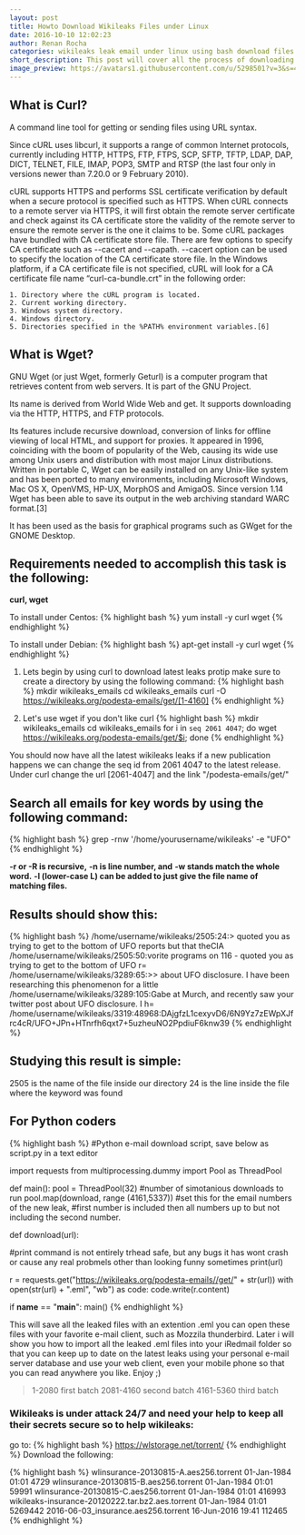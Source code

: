 ```yaml
---
layout: post
title: Howto Download Wikileaks Files under Linux
date: 2016-10-10 12:02:23
author: Renan Rocha
categories: wikileaks leak email under linux using bash download files
short_description: This post will cover all the process of downloading and backing up wikileaks leaked files
image_preview: https://avatars1.githubusercontent.com/u/5298501?v=3&s=466
---
```

## What is Curl?
A command line tool for getting or sending files using URL syntax.

Since cURL uses libcurl, it supports a range of common Internet protocols, currently including HTTP, HTTPS, FTP, FTPS, SCP, SFTP, TFTP, LDAP, DAP, DICT, TELNET, FILE, IMAP, POP3, SMTP and RTSP (the last four only in versions newer than 7.20.0 or 9 February 2010).

cURL supports HTTPS and performs SSL certificate verification by default when a secure protocol is specified such as HTTPS. When cURL connects to a remote server via HTTPS, it will first obtain the remote server certificate and check against its CA certificate store the validity of the remote server to ensure the remote server is the one it claims to be. Some cURL packages have bundled with CA certificate store file. There are few options to specify CA certificate such as --cacert and --capath. --cacert option can be used to specify the location of the CA certificate store file. In the Windows platform, if a CA certificate file is not specified, cURL will look for a CA certificate file name “curl-ca-bundle.crt” in the following order:

    1. Directory where the cURL program is located.
    2. Current working directory.
    3. Windows system directory.
    4. Windows directory.
    5. Directories specified in the %PATH% environment variables.[6]

## What is Wget?

GNU Wget (or just Wget, formerly Geturl) is a computer program that retrieves content from web servers. It is part of the GNU Project.

Its name is derived from World Wide Web and get. It supports downloading via the HTTP, HTTPS, and FTP protocols.

Its features include recursive download, conversion of links for offline viewing of local HTML, and support for proxies. It appeared in 1996, coinciding with the boom of popularity of the Web, causing its wide use among Unix users and distribution with most major Linux distributions. Written in portable C, Wget can be easily installed on any Unix-like system and has been ported to many environments, including Microsoft Windows, Mac OS X, OpenVMS, HP-UX, MorphOS and AmigaOS. Since version 1.14 Wget has been able to save its output in the web archiving standard WARC format.[3]

It has been used as the basis for graphical programs such as GWget for the GNOME Desktop.

## Requirements needed to accomplish this task is the following:
**curl, wget**

To install under Centos: 
{% highlight bash %}
yum install -y curl wget
{% endhighlight %}

To install under Debian: 
{% highlight bash %}
apt-get install -y curl wget
{% endhighlight %}
<!--more-->

1. Lets begin by using curl to download latest leaks
protip make sure to create a directory by using the following command:
{% highlight bash %}
mkdir wikileaks_emails
cd wikileaks_emails
curl -O https://wikileaks.org/podesta-emails/get/[1-4160]
{% endhighlight %}

2. Let's use wget if you don't like curl
{% highlight bash %}
mkdir wikileaks_emails
cd wikileaks_emails
for i in `seq 2061 4047`; do wget https://wikileaks.org/podesta-emails/get/$i; done
{% endhighlight %}

You should now have all the latest wikileaks leaks
if a new publication happens we can change the seq id from 2061 4047 to the latest release.
Under curl change the url [2061-4047] and the link "/podesta-emails/get/"

## Search all emails for key words by using the following command:
{% highlight bash %}
grep -rnw '/home/yourusername/wikileaks' -e "UFO"
{% endhighlight %}

**-r or -R is recursive,**
**-n is line number, and**
**-w stands match the whole word.**
**-l (lower-case L) can be added to just give the file name of matching files.**

## Results should show this:
{% highlight bash %}
/home/username/wikileaks/2505:24:> quoted you as trying to get to the bottom of UFO reports but that theCIA
/home/username/wikileaks/2505:50:vorite programs on 116 - quoted you as trying to get to the bottom of UFO r=
/home/username/wikileaks/3289:65:>> about UFO disclosure. I have been researching this phenomenon for a little
/home/username/wikileaks/3289:105:Gabe at Murch, and recently saw your twitter post about UFO disclosure. I h=
/home/username/wikileaks/3319:48968:DAjgfzL1cexyvD6/6N9Yz7zEWpXJfrc4cR/UFO+JPn+HTnrfh6qxt7+5uzheuNO2PpdiuF6knw39
{% endhighlight %}

## Studying this result is simple:

2505 is the name of the file inside our directory
24 is the line inside the file where the keyword was found

## For Python coders

{% highlight bash %}
#Python e-mail download script, save below as script.py in a text editor

import requests
from multiprocessing.dummy import Pool as ThreadPool

def main():
pool = ThreadPool(32) #number of simotanious downloads to run
pool.map(download, range (4161,5337)) #set this for the email numbers of the new leak,
#first number is included then all numbers up to but not including the second number.

def download(url):

#print command is not entirely trhead safe, but any bugs it has wont crash or cause any real probmels other than looking funny sometimes
print(url)

r = requests.get("https://wikileaks.org/podesta-emails//get/" + str(url))
with open(str(url) + ".eml", "wb") as code:
code.write(r.content)

if __name__ == "__main__":
main()
{% endhighlight %}

This will save all the leaked files with an extention .eml you can open these files with your favorite e-mail client, such as Mozzila thunderbird. Later i will show you how to import all the leaked .eml files into your iRedmail folder so that you can keep up to date on the latest leaks using your personal e-mail server database and use your web client, even your mobile phone so that you can read anywhere you like.
Enjoy ;)

>1-2080 first batch
>2081-4160 second batch
>4161-5360 third batch

### Wikileaks is under attack 24/7 and need your help to keep all their secrets secure so to help wikileaks:

go to: 
{% highlight bash %}
https://wlstorage.net/torrent/
{% endhighlight %}
Download the following:

{% highlight bash %}
wlinsurance-20130815-A.aes256.torrent              01-Jan-1984 01:01                4729
wlinsurance-20130815-B.aes256.torrent              01-Jan-1984 01:01               59991
wlinsurance-20130815-C.aes256.torrent              01-Jan-1984 01:01              416993
wikileaks-insurance-20120222.tar.bz2.aes.torrent   01-Jan-1984 01:01             5269442
2016-06-03_insurance.aes256.torrent                16-Jun-2016 19:41              112465
{% endhighlight %}

